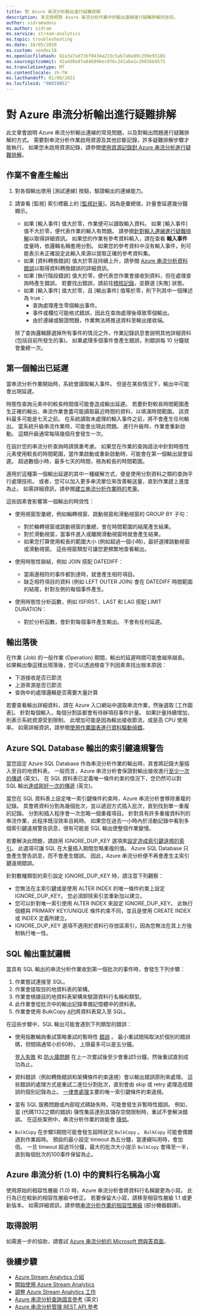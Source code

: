 ```yaml
---
title: 對 Azure 串流分析輸出進行疑難排解
description: 本文說明對 Azure 串流分析作業中的輸出連線進行疑難排解的技術。
author: sidramadoss
ms.author: sidram
ms.service: stream-analytics
ms.topic: troubleshooting
ms.date: 10/05/2020
ms.custom: seodec18
ms.openlocfilehash: 02a3a7ad73bf0434a215c5ab7a6e89c299e9518b
ms.sourcegitcommit: 42a4d0e8fa84609bec0f6c241abe1c20036b9575
ms.translationtype: MT
ms.contentlocale: zh-TW
ms.lasthandoff: 01/08/2021
ms.locfileid: "98019851"
---
```

# <a name="troubleshoot-azure-stream-analytics-outputs"></a>對 Azure 串流分析輸出進行疑難排解

此文章會說明 Azure 串流分析輸出連線的常見問題，以及對輸出問題進行疑難排解的方式。 需要對串流分析作業啟用資源及其他診斷記錄，許多疑難排解步驟才能執行。 如果您未啟用資源記錄，請參閱[使用資源記錄對 Azure 串流分析進行疑難排解](stream-analytics-job-diagnostic-logs.md)。

## <a name="the-job-doesnt-produce-output"></a>作業不會產生輸出

1. 對各個輸出使用 [測試連線] 按鈕，驗證輸出的連線能力。
1. 請查看 [監視] 索引標籤上的 [[監視計量](stream-analytics-monitoring.md)]。因為是彙總值，計量會延遲幾分鐘顯示。

   * 如果 [輸入事件] 值大於零，作業便可以讀取輸入資料。 如果 [輸入事件] 值不大於零，便代表作業的輸入有問題。 請參閱[針對輸入連線進行疑難排解](stream-analytics-troubleshoot-input.md)以取得詳細資訊。 如果您的作業有參考資料輸入，請在查看 **輸入事件** 度量時，依邏輯名稱套用分割。 如果您的參考資料中沒有輸入事件，則可能表示未正確設定此輸入來源以提取正確的參考資料集。
   * 如果 [資料轉換錯誤] 值大於零且持續上升，請參閱 [Azure 串流分析資料錯誤](data-errors.md)以取得資料轉換錯誤的詳細資訊。
   * 如果 [執行階段錯誤] 值大於零，便代表您作業會接收到資料，但在處理查詢時產生錯誤。 若要找出錯誤，請前往[稽核記錄](../azure-resource-manager/management/view-activity-logs.md)，並篩選 [失敗] 狀態。
   * 如果 [輸入事件] 值大於零，且 [輸出事件] 值等於零，則下列其中一個陳述為 true：
      * 查詢處理產生零個輸出事件。
      * 事件或欄位可能格式錯誤，因此在查詢處理後導致零個輸出。
      * 由於連線或驗證問題，作業無法將推送資料至輸出接收端。

   除了查詢邏輯篩選掉所有事件的情況之外，作業記錄訊息會說明其他詳細資料 (包括目前所發生的事)。 如果處理多個事件會產生錯誤，則錯誤每 10 分鐘就會彙總一次。

## <a name="the-first-output-is-delayed"></a>第一個輸出已延遲

當串流分析作業開始時，系統會讀取輸入事件。 但是在某些情況下，輸出中可能會出現延遲。

時態性查詢元素中的較長時間值可能會造成輸出延遲。 若要針對較長時間範圍產生正確的輸出，串流作業會盡可能讀取最近時間的資料，以填滿時間範圍。 該資料最多可能是七天之前。 在系統讀取未處理的輸入事件之前，將不會產生任何輸出。 當系統升級串流作業時，可能會出現此問題。 進行升級時，作業會重新啟動。 這類升級通常每隔幾個月會發生一次。

在設計您的串流分析查詢時請慎重考慮。 如果您在作業的查詢語法中針對時態性元素使用較長的時間範圍，當作業啟動或重新啟動時，可能會在第一個輸出就會延遲。 超過數個小時，最多七天的時間，視為較長的時間範圍。

適用於這種第一個輸出延遲的其中一種緩解方式，便是使用分割資料之類的查詢平行處理技術。 或者，您可以加入更多串流單位來改善輸送量，直到作業趕上進度為止。  如需詳細資訊，請參閱[建立串流分析作業時的考量](stream-analytics-concepts-checkpoint-replay.md)。

這些因素會影響第一個輸出的時效性：

* 使用視窗型彙總，例如輪轉視窗、跳動視窗和滑動視窗的 GROUP BY 子句：

  * 對於輪轉視窗或跳動視窗的彙總，會在時間範圍的結尾產生結果。
  * 對於滑動視窗，當事件進入或離開滑動視窗時就會產生結果。
  * 如果您打算使用較長的範圍大小 (例如超過一個小時)，最好選擇跳動視窗或滑動視窗。 這些視窗類型可讓您更頻繁地查看輸出。

* 使用時態性聯結，例如 JOIN 搭配 DATEDIFF：
  * 當兩邊相符的事件都到達時，就會產生相符項目。
  * 缺乏相符項目的資料 (例如 LEFT OUTER JOIN) 會在 DATEDIFF 時間範圍的結尾，針對左側的每個事件產生。

* 使用時態性分析函數，例如 ISFIRST、LAST 和 LAG 搭配 LIMIT DURATION：
  * 對於分析函數，會針對每個事件產生輸出。 不會有任何延遲。

## <a name="the-output-falls-behind"></a>輸出落後

在作業 (Job) 的一般作業 (Operation) 期間，輸出的延遲時間可能會越來越長。 如果輸出像這樣出現落後，您可以透過檢查下列因素來找出根本原因：

* 下游接收是否已節流
* 上游來源是否已節流
* 查詢中的處理邏輯是否需要大量計算

若要查看輸出詳細資料，請在 Azure 入口網站中選取串流作業，然後選取 [工作圖表]。 針對每個輸入，每個分割區都會有待辦項目事件計量。 如果計量持續增加，則表示系統資源受到限制。 此增加可能是因為輸出接收節流，或是高 CPU 使用率。 如需詳細資訊，請參閱[使用作業圖表進行資料驅動偵錯](stream-analytics-job-diagram-with-metrics.md)。

## <a name="key-violation-warning-with-azure-sql-database-output"></a>Azure SQL Database 輸出的索引鍵違規警告

當您設定 Azure SQL Database 作為串流分析作業的輸出時，其會將記錄大量插入至目的地資料表。 一般而言，Azure 串流分析會保證對輸出接收進行[至少一次的傳遞](/stream-analytics-query/event-delivery-guarantees-azure-stream-analytics) \(英文\)。 在 SQL 資料表已定義唯一條件約束的情況下，您仍然可以對 SQL 輸出[達成剛好一次的傳遞]( https://blogs.msdn.microsoft.com/streamanalytics/2017/01/13/how-to-achieve-exactly-once-delivery-for-sql-output/) \(英文\)。

當您在 SQL 資料表上設定唯一索引鍵條件約束時，Azure 串流分析會移除重複的記錄。 其會將資料分割為幾個批次，並以遞迴方式插入批次，直到找到單一重複的記錄。 分割和插入程序會一次忽略一個重複項目。 針對具有許多重複資料列的串流作業，此程序既沒效率且耗時。 如果您在過去一小時內於活動記錄中看到多個索引鍵違規警告訊息，很有可能是 SQL 輸出使整個作業變慢。

若要解決此問題，請啟用 IGNORE_DUP_KEY 選項來[設定造成索引鍵違規的索引]( https://docs.microsoft.com/sql/t-sql/statements/create-index-transact-sql)。 此選項可讓 SQL 在大量插入期間忽略重複的值。 Azure SQL Database 只會產生警告訊息，而不會產生錯誤。 因此，Azure 串流分析便不再會產生主索引鍵違規錯誤。

針對數種類型的索引設定 IGNORE_DUP_KEY 時，請注意下列觀察：

* 您無法在主索引鍵或是使用 ALTER INDEX 的唯一條件約束上設定 IGNORE_DUP_KEY。 您必須卸除索引並重新加以建立。  
* 您可以針對唯一索引使用 ALTER INDEX 來設定 IGNORE_DUP_KEY。 此執行個體與 PRIMARY KEY/UNIQUE 條件約束不同，並且是使用 CREATE INDEX 或 INDEX 定義所建立。  
* IGNORE_DUP_KEY 選項不適用於資料行存放區索引，因為您無法在其上方強制執行唯一性。

## <a name="sql-output-retry-logic"></a>SQL 輸出重試邏輯

當具有 SQL 輸出的串流分析作業收到第一個批次的事件時，會發生下列步驟：

1. 作業嘗試連接至 SQL。
2. 作業會提取目的地資料表的架構。
3. 作業會根據目的地資料表架構來驗證資料行名稱和類型。
4. 此作業會從批次中的輸出記錄準備記憶體中的資料表。
5. 作業會使用 BulkCopy [API](/dotnet/api/system.data.sqlclient.sqlbulkcopy.writetoserver)將資料表寫入至 SQL。

在這些步驟中，SQL 輸出可能會遇到下列類型的錯誤：

* 使用指數輪詢重試策略重試的暫時性 [錯誤](../azure-sql/database/troubleshoot-common-errors-issues.md#transient-fault-error-messages-40197-40613-and-others) 。 最小重試間隔取決於個別的錯誤碼，但間隔通常小於60秒。 上限最多可以是五分鐘。 

   [登入失敗](../azure-sql/database/troubleshoot-common-errors-issues.md#unable-to-log-in-to-the-server-errors-18456-40531) 和 [防火牆問題](../azure-sql/database/troubleshoot-common-errors-issues.md#cannot-connect-to-server-due-to-firewall-issues) 在上一次嘗試後至少會重試5分鐘，然後重試直到成功為止。

* 資料錯誤（例如轉換錯誤和架構條件約束違規）會以輸出錯誤原則來處理。 這些錯誤的處理方式是重試二進位分割批次，直到會由 skip 或 retry 處理造成錯誤的個別記錄為止。 [一律會處理](./stream-analytics-troubleshoot-output.md#key-violation-warning-with-azure-sql-database-output)主要的唯一索引鍵條件約束違規。

* 當有 SQL 服務問題或內部程式碼缺失時，可能會發生非暫時性錯誤。 例如，當 (代碼1132之類的錯誤) 彈性集區達到其儲存空間限制時，重試不會解決錯誤。 在這些案例中，串流分析作業的效能會 [降低](job-states.md)。
* `BulkCopy` 在步驟5期間可能會發生超時狀況 `BulkCopy` 。 `BulkCopy` 可能會偶爾遇到作業超時。 預設的最小設定 timeout 為五分鐘，當連續叫用時，會加倍。
一旦 timeout 超過15分鐘，最大的批次大小提示 `BulkCopy` 會降至一半，直到每個批次的100事件保留為止。

## <a name="column-names-are-lowercase-in-azure-stream-analytics-10"></a>Azure 串流分析 (1.0) 中的資料行名稱為小寫

使用原始的相容性層級 (1.0) 時，Azure 串流分析會將資料行名稱變更為小寫。 此行為已在較新的相容性層級中修正。 若要保留大小寫，請移至相容性層級 1.1 或更新版本。 如需詳細資訊，請參閱[串流分析作業的相容性層級](./stream-analytics-compatibility-level.md) \(部分機器翻譯\)。

## <a name="get-help"></a>取得說明

如需進一步的協助，請嘗試 [Azure 串流分析的 Microsoft 問與答頁面](/answers/topics/azure-stream-analytics.html)。

## <a name="next-steps"></a>後續步驟

* [Azure Stream Analytics 介紹](stream-analytics-introduction.md)
* [開始使用 Azure Stream Analytics](stream-analytics-real-time-fraud-detection.md)
* [調整 Azure Stream Analytics 工作](stream-analytics-scale-jobs.md)
* [Azure 串流分析查詢語言參考](/stream-analytics-query/stream-analytics-query-language-reference) \(英文\)
* [Azure 串流分析管理 REST API 參考](/rest/api/streamanalytics/)